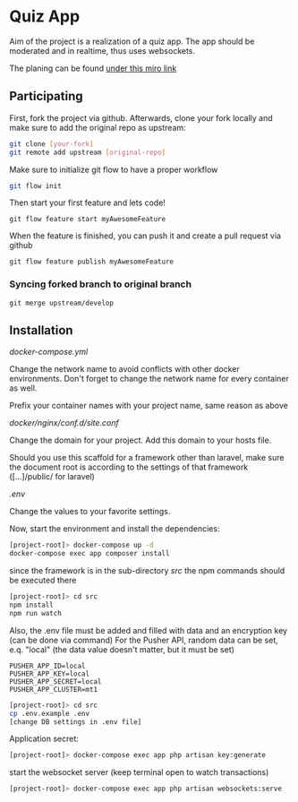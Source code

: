 # Quiz App

Aim of the project is a realization of a quiz app. The app should be moderated
and in realtime, thus uses websockets. 

The planing can be found [under this miro link](https://miro.com/app/board/o9J_lW5IJ2o=/)

## Participating

First, fork the project via github. Afterwards, clone your fork locally and make
sure to add the original repo as upstream:

```bash
git clone [your-fork]
git remote add upstream [original-repo]
```

Make sure to initialize git flow to have a proper workflow

```bash
git flow init
```

Then start your first feature and lets code!
``` 
git flow feature start myAwesomeFeature
```

When the feature is finished, you can push it and create a pull request via github
``` 
git flow feature publish myAwesomeFeature
```

### Syncing forked branch to original branch
``` 
git merge upstream/develop
```


## Installation

*docker-compose.yml*

Change the network name to avoid conflicts with other docker environments.
Don't forget to change the network name for every container as well.

Prefix your container names with your project name, same reason as above

*docker/nginx/conf.d/site.conf*

Change the domain for your project. Add this domain to your hosts file.

Should you use this scaffold for a framework other than laravel, make sure the document root is according to the settings of that framework ([...]/public/ for laravel)

*.env*

Change the values to your favorite settings.


Now, start the environment and install the dependencies:

```bash
[project-root]> docker-compose up -d
docker-compose exec app composer install
```

since the framework is in the sub-directory _src_ the npm commands should be executed there

```bash
[project-root]> cd src
npm install
npm run watch
```

Also, the .env file must be added and filled with data and an encryption key (can be done via command)
For the Pusher API, random data can be set, e.q. "local" (the data value doesn't matter, but it must be set)
```dotenv
PUSHER_APP_ID=local
PUSHER_APP_KEY=local
PUSHER_APP_SECRET=local
PUSHER_APP_CLUSTER=mt1
```

```bash
[project-root]> cd src
cp .env.example .env
[change DB settings in .env file]
```

Application secret:

```bash
[project-root]> docker-compose exec app php artisan key:generate
```


start the websocket server (keep terminal open to watch transactions)

```bash
[project-root]> docker-compose exec app php artisan websockets:serve
```


